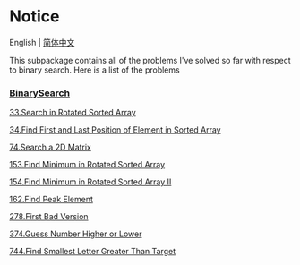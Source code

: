 # Notice
English | [简体中文](https://github.com/cartoonYu/LeetCodeSolution/blob/master/Solution/src/BinarySearch/README-ZN.md)

This subpackage contains all of the problems I've solved so far with respect to binary search. Here is a list of the problems

### [BinarySearch](https://github.com/cartoonYu/LeetCodeSolution/blob/master/Solution/src/BinarySearch)
[33.Search in Rotated Sorted Array](https://github.com/cartoonYu/LeetCodeSolution/blob/master/Solution/src/BinarySearch/Solution33.java)

[34.Find First and Last Position of Element in Sorted Array](https://github.com/cartoonYu/LeetCodeSolution/blob/master/Solution/src/BinarySearch/Solution34.java)

[74.Search a 2D Matrix](https://github.com/cartoonYu/LeetCodeSolution/blob/master/Solution/src/BinarySearch/Solution74.java)

[153.Find Minimum in Rotated Sorted Array](https://github.com/cartoonYu/LeetCodeSolution/blob/master/Solution/src/BinarySearch/Solution153.java)

[154.Find Minimum in Rotated Sorted Array II](https://github.com/cartoonYu/LeetCodeSolution/blob/master/Solution/src/BinarySearch/Solution154.java)

[162.Find Peak Element](https://github.com/cartoonYu/LeetCodeSolution/blob/master/Solution/src/BinarySearch/Solution162.java)

[278.First Bad Version](https://github.com/cartoonYu/LeetCodeSolution/blob/master/Solution/src/BinarySearch/Solution278.java)

[374.Guess Number Higher or Lower](https://github.com/cartoonYu/LeetCodeSolution/blob/master/Solution/src/BinarySearch/Solution374.java)

[744.Find Smallest Letter Greater Than Target](https://github.com/cartoonYu/LeetCodeSolution/blob/master/Solution/src/BinarySearch/Solution744.java)